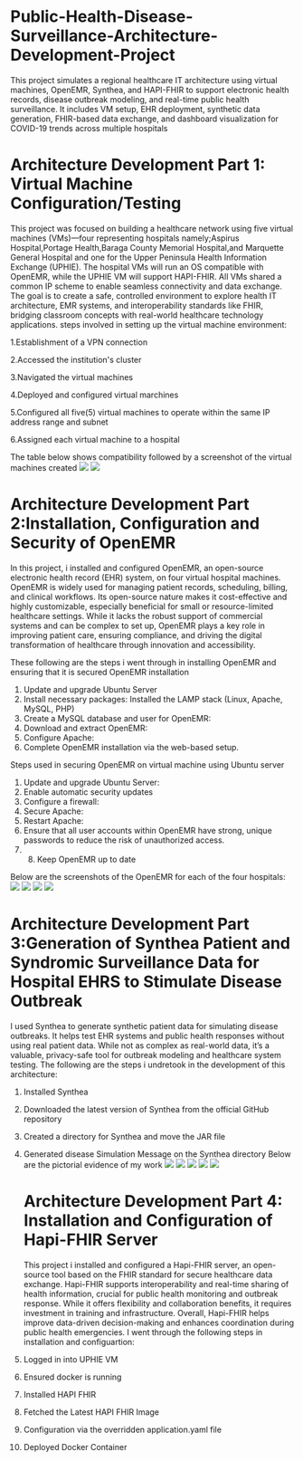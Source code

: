 # Public-Health-Disease-Surveillance-Architecture-Development-Project
This project simulates a regional healthcare IT architecture using virtual machines, OpenEMR, Synthea, and HAPI-FHIR to support electronic health records, disease outbreak modeling, and real-time public health surveillance. It includes VM setup, EHR deployment, synthetic data generation, FHIR-based data exchange, and dashboard visualization for COVID-19 trends across multiple hospitals
# Architecture Development Part 1: Virtual Machine Configuration/Testing
This project was focused on building a healthcare network using five virtual machines (VMs)—four representing hospitals namely;Aspirus Hospital,Portage Health,Baraga County Memorial Hospital,and Marquette General Hospital and one for the Upper Peninsula Health Information Exchange (UPHIE). The hospital VMs will run an OS compatible with OpenEMR, while the UPHIE VM will support HAPI-FHIR. All VMs  shared a common IP scheme to enable seamless connectivity and data exchange. The goal is to create a safe, controlled environment to explore health IT architecture, EMR systems, and interoperability standards like FHIR, bridging classroom concepts with real-world healthcare technology applications.
steps involved in setting up the virtual machine environment:

1.Establishment of a VPN connection

2.Accessed the institution's cluster

3.Navigated the virtual machines

4.Deployed and configured virtual marchines

5.Configured all five(5) virtual machines to operate within the same IP address range and subnet

6.Assigned each virtual machine to a hospital

The table below shows compatibility followed by a screenshot of the virtual machines created
![](https://github.com/David5-cyber/Public-Health-Disease-Surveillance-Architecture-Development-Project/blob/9d0a46f4be536f8a69a75d240737b6190afadacc/Screenshot%202025-04-17%20205010.png)
![](https://github.com/David5-cyber/Public-Health-Disease-Surveillance-Architecture-Development-Project/blob/24a731c95f569b5c732627f0cce948de524a6c71/Screenshot%202025-04-17%20212956.png)

# Architecture Development Part 2:Installation, Configuration and Security of OpenEMR
 In this project, i installed and configured OpenEMR, an open-source electronic health record (EHR) system, on four virtual hospital machines. OpenEMR is widely used for managing patient records, scheduling, billing, and clinical workflows. Its open-source nature makes it cost-effective and highly customizable, especially beneficial for small or resource-limited healthcare settings. While it lacks the robust support of commercial systems and can be complex to set up, OpenEMR plays a key role in improving patient care, ensuring compliance, and driving the digital transformation of healthcare through innovation and accessibility.

These following are the steps i went through in installing OpenEMR and ensuring that it is secured
OpenEMR installation
1. Update and upgrade Ubuntu Server
2. Install necessary packages:
 Installed the LAMP stack (Linux, Apache, MySQL, PHP)
3. Create a MySQL database and user for OpenEMR:
4. Download and extract OpenEMR:
5. Configure Apache: 
6. Complete OpenEMR installation via the web-based setup.

 Steps  used in securing OpenEMR on virtual machine using Ubuntu server
1.	Update and upgrade Ubuntu Server:
2.	 Enable automatic security updates
3.	 Configure a firewall:
4.	 Secure Apache:
5.	Restart Apache:
6.	Ensure that all user accounts within OpenEMR have strong, unique passwords to reduce the risk of unauthorized
access.
7.	8. Keep OpenEMR up to date

   Below are the screenshots of the OpenEMR for each of the four hospitals:
   ![](https://github.com/David5-cyber/Public-Health-Disease-Surveillance-Architecture-Development-Project/blob/17abaf4be15d4ef08b271e43f5156866481b1407/Screenshot%202025-02-17%20131505.png)
   ![](https://github.com/David5-cyber/Public-Health-Disease-Surveillance-Architecture-Development-Project/blob/535b13f6f8063ed10efc09d3b78bd3f625c08a6e/Screenshot%202025-02-17%20131940.png)
   ![](https://github.com/David5-cyber/Public-Health-Disease-Surveillance-Architecture-Development-Project/blob/f5a7ea77bd1d1a9906429b9c69cb5c44974d2aaa/Screenshot%202025-02-17%20132154.png)
   ![](https://github.com/David5-cyber/Public-Health-Disease-Surveillance-Architecture-Development-Project/blob/21ed4e5269e69c3a13f53aded900efa345642237/Screenshot%202025-02-17%20132546.png)

   # Architecture Development Part 3:Generation of Synthea Patient and Syndromic Surveillance Data for Hospital EHRS to Stimulate Disease Outbreak
   I used Synthea to generate synthetic patient data for simulating disease outbreaks. It helps test EHR systems and public health responses without using real patient data. While not as complex as real-world data, it’s a valuable, privacy-safe tool for outbreak modeling and healthcare system testing.
   The following are the steps i undretook in the development of this architecture:
   
1. Installed Synthea
2. Downloaded the latest version of Synthea from the official GitHub repository
3. Created a directory for Synthea and move the JAR file
4. Generated disease Simulation Message on the Synthea directory
   Below are the pictorial evidence of my work
   ![](https://github.com/David5-cyber/Public-Health-Disease-Surveillance-Architecture-Development-Project/blob/743bea00dba68ffd36c808ea11ec38516eb32b9c/Screenshot%202025-04-17%20232305.png)
   ![](https://github.com/David5-cyber/Public-Health-Disease-Surveillance-Architecture-Development-Project/blob/05bd0fb169ccc8995812a94ff6bdf3a5dd0c4252/Aspirus%20Hospital%20(1).png)
   ![](https://github.com/David5-cyber/Public-Health-Disease-Surveillance-Architecture-Development-Project/blob/ca7d687b5a6a2c7d68b1fd8b12ae9edfdcf0db67/Baraga%20Hospital%20(1).png)
   ![](https://github.com/David5-cyber/Public-Health-Disease-Surveillance-Architecture-Development-Project/blob/e6137d1056f04afad6e3667773d6c706e404b367/Marquette%20Hospital.png)
   ![](https://github.com/David5-cyber/Public-Health-Disease-Surveillance-Architecture-Development-Project/blob/342897377c65ddda2f171546e212d7d74bd1425f/Portage%20Hospital.png)

   # Architecture Development Part 4: Installation and Configuration of Hapi-FHIR Server
   This project i  installed and configured a Hapi-FHIR server, an open-source tool based on the FHIR standard for secure healthcare data exchange. Hapi-FHIR supports interoperability and real-time sharing of health information, crucial for public health monitoring and outbreak response. While it offers flexibility and collaboration benefits, it requires investment in training and infrastructure. Overall, Hapi-FHIR helps improve data-driven decision-making and enhances coordination during public health emergencies.
   I went through the following steps in installation and configuartion:
1.	Logged in into UPHIE VM
2.	Ensured docker is running
3.	Installed HAPI FHIR 
4.	Fetched the Latest HAPI FHIR Image
5.	 Configuration via the overridden application.yaml file
6.	 Deployed Docker Container

   

   



